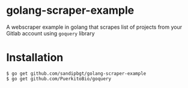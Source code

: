 # golang-scraper-example

A webscraper example in golang that scrapes list of projects from your Gitlab account using `goquery` library

# Installation
  	$ go get github.com/sandipbgt/golang-scraper-example
  	$ go get github.com/PuerkitoBio/goquery